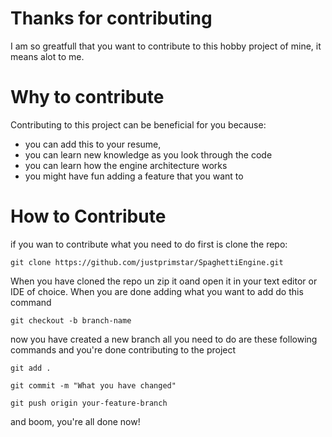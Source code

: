 # Thanks for contributing

I am so greatfull that you want to contribute to this hobby project of mine, it means alot to me.

# Why to contribute

Contributing to this project can be beneficial for you because:

* you can add this to your resume,
* you can learn new knowledge as you look through the code
* you can learn how the engine architecture works
* you might have fun adding a feature that you want to

# How to Contribute

if you wan to contribute what you need to do first is clone the repo:

`git clone https://github.com/justprimstar/SpaghettiEngine.git`

When you have cloned the repo un zip it oand open it in your text editor or IDE of choice. When you are done adding what you want to add do this command

`git checkout -b branch-name`

now you have created a new branch all you need to do are these following commands and you're done contributing to the project

`git add .`

`git commit -m "What you have changed"`

`git push origin your-feature-branch`


and boom, you're all done now!
